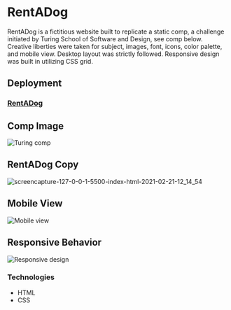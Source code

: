 # RentADog

RentADog is a fictitious website built to replicate a static comp, a challenge initiated by Turing School of Software and Design, see comp below.  Creative liberties were taken for subject, images, font, icons, color palette, and mobile view. Desktop layout was strictly followed.  Responsive design was built in utilizing CSS grid.

## Deployment 

### [RentADog](https://itsnameissteven.github.io/RentADog/)

## Comp Image

![Turing comp](https://user-images.githubusercontent.com/72312636/108635795-9a45eb80-743e-11eb-82fc-871b2b2a0c14.png)

## RentADog Copy

![screencapture-127-0-0-1-5500-index-html-2021-02-21-12_14_54](https://user-images.githubusercontent.com/72312636/108636058-36242700-7440-11eb-8e2a-c6074d97043e.png)

## Mobile View

![Mobile view](https://user-images.githubusercontent.com/72312636/108635859-f27ced80-743e-11eb-9096-78886e07314c.png)

## Responsive Behavior 

![Responsive design](https://user-images.githubusercontent.com/72312636/108636096-6e2b6a00-7440-11eb-98e6-69ee42af9c1e.gif)

### Technologies

* HTML
* CSS

